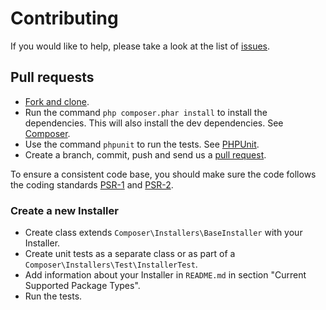 # Contributing

If you would like to help, please take a look at the list of
[issues](https://github.com/composer/installers/issues).

## Pull requests

- [Fork and clone](https://help.github.com/articles/fork-a-repo).
- Run the command `php composer.phar install` to install the dependencies.
  This will also install the dev dependencies. See [Composer](https://getcomposer.org/doc/03-cli.md#install).
- Use the command `phpunit` to run the tests. See [PHPUnit](http://phpunit.de).
- Create a branch, commit, push and send us a
  [pull request](https://help.github.com/articles/using-pull-requests).

To ensure a consistent code base, you should make sure the code follows the
coding standards [PSR-1](http://www.php-fig.org/psr/psr-1/) and
[PSR-2](http://www.php-fig.org/psr/psr-2/).

### Create a new Installer

- Create class extends `Composer\Installers\BaseInstaller` with your Installer.
- Create unit tests as a separate class or as part of a `Composer\Installers\Test\InstallerTest`.
- Add information about your Installer in `README.md` in section "Current Supported Package Types".
- Run the tests.
